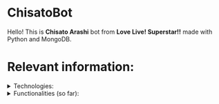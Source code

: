 # ChisatoBot

Hello! This is **Chisato Arashi** bot from **Love Live! Superstar!!** made with Python and MongoDB.

# **Relevant information:**

<details><summary> Technologies: </summary>

* Python: Implements [Discord.py](https://discordpy.readthedocs.io/en/stable/) API for all bot functions.
* MongoDB: Implemented by importing [PyMongo](https://www.mongodb.com/docs/drivers/pymongo/).

All imports can be found in the [pyconfig](https://github.com/TheJosuep/ChisatoBot/blob/main/pyconfig.txt) text file in the repository root.

</details>

<details><summary> Functionalities (so far): </summary>

* Register a server and update its information in the database when joining.
* Say hi.
* Mass ban.

Yep, it has just begun.

</details>
